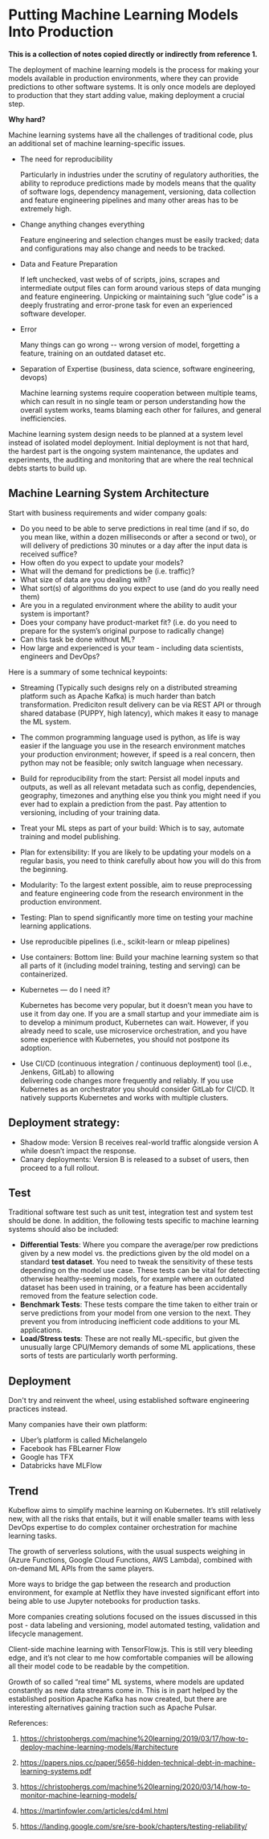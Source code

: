 # Putting Machine Learning Models Into Production

**This is a collection of notes copied directly or indirectly from reference 1.**

The deployment of machine learning models is the process for making your models available in production environments, where they can provide predictions to other software systems. It is only once models are deployed to production that they start adding value, making deployment a crucial step. 

**Why hard?**

Machine learning systems have all the challenges of traditional code, plus an additional set of machine learning-specific issues. 

- The need for reproducibility

    Particularly in industries under the scrutiny of regulatory authorities, the ability to reproduce predictions made by models means that the quality of software logs, dependency management, versioning, data collection and feature engineering pipelines and many other areas has to be extremely high.

- Change anything changes everything  

    Feature engineering and selection changes must be easily tracked; data and configurations may also change and needs to be tracked.

- Data and Feature Preparation

    If left unchecked, vast webs of of scripts, joins, scrapes and intermediate output files can form around various steps of data munging and feature engineering. Unpicking or maintaining such “glue code” is a deeply frustrating and error-prone task for even an experienced software developer.

- Error

    Many things can go wrong -- wrong version of model, forgetting a feature, training on an outdated dataset etc.

- Separation of Expertise (business, data science, software engineering, devops)
    
    Machine learning systems require cooperation between multiple teams, which can result in no single team or person understanding how the overall system works, teams blaming each other for failures, and general inefficiencies.

Machine learning system design needs to be planned at a system level instead of isolated model deployment. Initial deployment is not that hard, the hardest part is the ongoing system maintenance, the updates and experiments, the auditing and monitoring that are where the real technical debts starts to build up.

## Machine Learning System Architecture

Start with business requirements and wider company goals:
- Do you need to be able to serve predictions in real time (and if so, do you mean like, within a dozen milliseconds or after a second or two), or will delivery of predictions 30 minutes or a day after the input data is received suffice?
- How often do you expect to update your models?
- What will the demand for predictions be (i.e. traffic)?
- What size of data are you dealing with?
- What sort(s) of algorithms do you expect to use (and do you really need them)
- Are you in a regulated environment where the ability to audit your system is important?
- Does your company have product-market fit? (i.e. do you need to prepare for the system’s original purpose to radically change)
- Can this task be done without ML?
- How large and experienced is your team - including data scientists, engineers and DevOps?

Here is a summary of some technical keypoints:
- Streaming (Typically such designs rely on a distributed streaming platform such as Apache Kafka) is much harder than batch transformation. Prediciton result delivery can be via REST API or through shared database (PUPPY, high latency), which makes it easy to manage the ML system.

- The common programming language used is python, as life is way easier if the language you use in the research environment matches your production environment; however, if speed is a real concern, then python may not be feasible; only switch language when necessary.

- Build for reproducibility from the start: Persist all model inputs and outputs, as well as all relevant metadata such as config, dependencies, geography, timezones and anything else you think you might need if you ever had to explain a prediction from the past. Pay attention to versioning, including of your training data.
    
- Treat your ML steps as part of your build: Which is to say, automate training and model publishing.
    
- Plan for extensibility: If you are likely to be updating your models on a regular basis, you need to think carefully about how you will do this from the beginning.
    
- Modularity: To the largest extent possible, aim to reuse preprocessing and feature engineering code from the research environment in the production environment.
    
- Testing: Plan to spend significantly more time on testing your machine learning applications.

- Use reproducible pipelines (i.e., scikit-learn or mleap pipelines)

- Use containers: Bottom line: Build your machine learning system so that all parts of it (including model training, testing and serving) can be containerized.

- Kubernetes — do I need it?

    Kubernetes has become very popular, but it doesn’t mean you have to use it from day one. If you are a small startup and your immediate aim is to develop a minimum product, Kubernetes can wait. However, if you already need to scale, use microservice orchestration, and you have some experience with Kubernetes, you should not postpone its adoption.

- Use CI/CD (continuous integration / continuous deployment) tool (i.e., Jenkens, GitLab) to allowing delivering code changes more frequently and reliably. If you use Kubernetes as an orchestrator you should consider GitLab for CI/CD. It natively supports Kubernetes and works with multiple clusters.

## Deployment strategy:
- Shadow mode: Version B receives real-world traffic alongside version A while doesn’t impact the response.
- Canary deployments: Version B is released to a subset of users, then proceed to a full rollout.

## Test
Traditional software test such as unit test, integration test and system test should be done. In addition, the following tests specific to machine learning systems should also be included:
- **Differential Tests**: Where you compare the average/per row predictions given by a new model vs. the predictions given by the old model on a standard **test dataset**. You need to tweak the sensitivity of these tests depending on the model use case. These tests can be vital for detecting otherwise healthy-seeming models, for example where an outdated dataset has been used in training, or a feature has been accidentally removed from the feature selection code. 
- **Benchmark Tests**: These tests compare the time taken to either train or serve predictions from your model from one version to the next. They prevent you from introducing inefficient code additions to your ML applications.
- **Load/Stress tests**: These are not really ML-specific, but given the unusually large CPU/Memory demands of some ML applications, these sorts of tests are particularly worth performing.

## Deployment
Don't try and reinvent the wheel, using established software engineering practices instead.

Many companies have their own platform:
- Uber’s platform is called Michelangelo
- Facebook has FBLearner Flow
- Google has TFX
- Databricks have MLFlow

## Trend

Kubeflow aims to simplify machine learning on Kubernetes. It’s still relatively new, with all the risks that entails, but it will enable smaller teams with less DevOps expertise to do complex container orchestration for machine learning tasks.

The growth of serverless solutions, with the usual suspects weighing in (Azure Functions, Google Cloud Functions, AWS Lambda), combined with on-demand ML APIs from the same players.

More ways to bridge the gap between the research and production environment, for example at Netflix they have invested significant effort into being able to use Jupyter notebooks for production tasks.
    
More companies creating solutions focused on the issues discussed in this post - data labeling and versioning, model automated testing, validation and lifecycle management.
    
Client-side machine learning with TensorFlow.js. This is still very bleeding edge, and it’s not clear to me how comfortable companies will be allowing all their model code to be readable by the competition.
    
Growth of so called “real time” ML systems, where models are updated constantly as new data streams come in. This is in part helped by the established position Apache Kafka has now created, but there are interesting alternatives gaining traction such as Apache Pulsar.


References:
1. https://christophergs.com/machine%20learning/2019/03/17/how-to-deploy-machine-learning-models/#architecture

2. https://papers.nips.cc/paper/5656-hidden-technical-debt-in-machine-learning-systems.pdf

3. https://christophergs.com/machine%20learning/2020/03/14/how-to-monitor-machine-learning-models/

4. https://martinfowler.com/articles/cd4ml.html

5. https://landing.google.com/sre/sre-book/chapters/testing-reliability/
